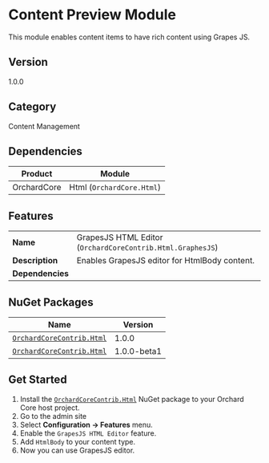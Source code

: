# Content Preview Module

This module enables content items to have rich content using Grapes JS.

## Version

1.0.0

## Category

Content Management

## Dependencies

| Product | Module |
| --- | --- |
| OrchardCore | Html (`OrchardCore.Html`) |

## Features

| | |
| --- | --- |
| **Name** | GrapesJS HTML Editor (`OrchardCoreContrib.Html.GraphesJS`) |
| **Description** | Enables GrapesJS editor for HtmlBody content. |
| **Dependencies** | |

## NuGet Packages

| Name | Version |
| --- | --- |
| [`OrchardCoreContrib.Html`](https://www.nuget.org/packages/OrchardCoreContrib.Html/1.0.0) | 1.0.0 |
| [`OrchardCoreContrib.Html`](https://www.nuget.org/packages/OrchardCoreContrib.Html/1.0.0-beta1) | 1.0.0-beta1 |

## Get Started

1. Install the [`OrchardCoreContrib.Html`](https://www.nuget.org/packages/OrchardCoreContrib.Html/) NuGet package to your Orchard Core host project.
2. Go to the admin site
3. Select **Configuration -> Features** menu.
4. Enable the `GrapesJS HTML Editor` feature.
5. Add `HtmlBody` to your content type.
6. Now you can use GrapesJS editor.
